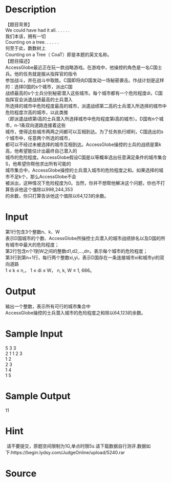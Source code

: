
# Description

<div class="content"><div>【题目背景】</div>
<div>We could have had it all. . . . . .</div>
<div>我们本该，拥有一切</div>
<div>Counting on a tree. . . . . .</div>
<div>何至于此，数数树上</div>
<div>Counting on a Tree（ CoaT）即是本题的英文名称。</div>
<div>【题目描述】</div>
<div>AccessGlobe最近正在玩一款战略游戏。在游戏中，他操控的角色是一名C国士兵。他的任务就是服从指挥官的指令</div>
<div>参加战斗，并在战斗中取胜。C国即将向D国发动一场秘密袭击。作战计划是这样的：选择D国的s个城市，派出C国</div>
<div>战绩最高的s个士兵分别秘密潜入这些城市。每个城市都有一个危险程度di，C国指挥官会派遣战绩最高的士兵潜入</div>
<div>所选择的城市中危险程度最高的城市，派遣战绩第二高的士兵潜入所选择的城市中危险程度次高的城市，以此类推</div>
<div>（即派遣战绩第i高的士兵潜入所选择城市中危险程度第i高的城市）。D国有n个城市，n-1条双向道路连接着这些</div>
<div>城市，使得这些城市两两之间都可以互相到达。为了任务执行顺利，C国选出的s个城市中，任意两个所选的城市，</div>
<div>都可以不经过未被选择的城市互相到达。AccessGlobe操控的士兵的战绩是第k高，他希望能估计出最终自己潜入的</div>
<div>城市的危险程度。AccessGlobe假设C国是以等概率选出任意满足条件的城市集合S，他希望你帮他求出所有可能的</div>
<div>城市集合中，AccessGlobe操控的士兵潜入城市的危险程度之和。如果选择的城市不足k个，那么AccessGlobe不会</div>
<div>被派出，这种情况下危险程度为0。当然，你并不想帮他解决这个问题，你也不打算告诉他这个值除以998,244,353</div>
<div>的余数，你只打算告诉他这个值除以64,123的余数。</div></div>

# Input

<div class="content"><div>
<div>第1行包含3个整数n、k、W</div>
<div>表示D国城市的个数、AccessGlobe所操控士兵潜入的城市战绩排名以及D国的所有城市中最大的危险程度；</div>
<div>第2行包含n个1到W之间的整数d1,d2,...,dn，表示每个城市的危险程度；</div>
<div>第3行到第n+1行，每行两个整数xi,yi，表示D国存在一条连接城市xi和城市yi的双向道路</div>
<div>1 ≤ k ≤ n,， 1 ≤ di ≤ W， n, k, W ≤ 1, 666。</div>
</div></div>

# Output

<div class="content"><div>
<div>输出一个整数，表示所有可行的城市集合中</div>
<div>AccessGlobe操控的士兵潜入城市的危险程度之和除以64,123的余数。</div>
</div></div>

# Sample Input

<div class="content"><span class="sampledata">5 3 3<br/>
2 1 1 2 3<br/>
1 2<br/>
2 3<br/>
1 4<br/>
1 5</span></div>

# Sample Output

<div class="content"><span class="sampledata">11</span></div>

# Hint

<div class="content"><p></p><p> 请不要提交，原题空间限制为1G,单点时限5s.请下载数据自行测评.数据如下:https://begin.lydsy.com/JudgeOnline/upload/5240.rar</p><p></p></div>

# Source

<div class="content"><p><a href="problemset.php?search="></a></p></div>


